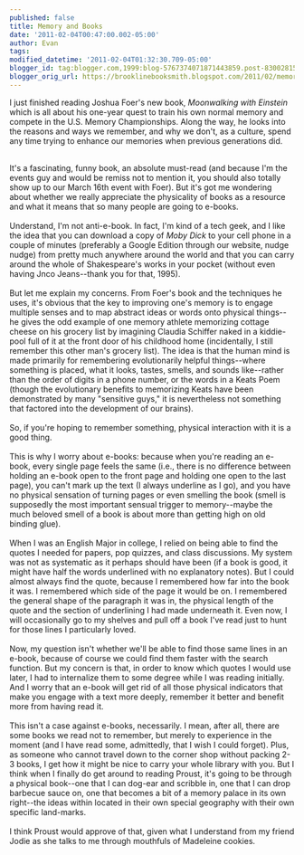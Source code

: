 ```yaml
---
published: false
title: Memory and Books
date: '2011-02-04T00:47:00.002-05:00'
author: Evan
tags: 
modified_datetime: '2011-02-04T01:32:30.709-05:00'
blogger_id: tag:blogger.com,1999:blog-5767374071871443859.post-8300281548197666489
blogger_orig_url: https://brooklinebooksmith.blogspot.com/2011/02/memory-and-books.html
---
```


I just finished reading Joshua Foer's new book, <i>Moonwalking with Einstein</i> which is all about his one-year quest to train his own normal memory and compete in the U.S. Memory Championships. Along the way, he looks into the reasons and ways we remember, and why we don't, as a culture, spend any time trying to enhance our memories when previous generations did.<div><br /></div><div>It's a fascinating, funny book, an absolute must-read (and because I'm the events guy and would be remiss not to mention it, you should also totally show up to our March 16th event with Foer). But it's got me wondering about whether we really appreciate the physicality of books as a resource and what it means that so many people are going to e-books.</div><div><br /></div><div>Understand, I'm not anti-e-book. In fact, I'm kind of a tech geek, and I like the idea that you can download a copy of <i>Moby Dick</i> to your cell phone in a couple of minutes (preferably a Google Edition through our website, nudge nudge) from pretty much anywhere around the world and that you can carry around the whole of Shakespeare's works in your pocket (without even having Jnco Jeans--thank you for that, 1995).</div><div><br /></div><div>But let me explain my concerns. From Foer's book and the techniques he uses, it's obvious that the key to improving one's memory is to engage multiple senses and to map abstract ideas or words onto physical things--he gives the odd example of one memory athlete memorizing cottage cheese on his grocery list by imagining Claudia Schiffer naked in a kiddie-pool full of it at the front door of his childhood home (incidentally, I still remember this other man's grocery list). The idea is that the human mind is made primarily for remembering evolutionarily helpful things--where something is placed, what it looks, tastes, smells, and sounds like--rather than the order of digits in a phone number, or the words in a Keats Poem (though the evolutionary benefits to memorizing Keats have been demonstrated by many "sensitive guys," it is nevertheless not something that factored into the development of our brains).</div><div><br /></div><div>So, if you're hoping to remember something, physical interaction with it is a good thing. </div><div><br /></div><div>This is why I worry about e-books: because when you're reading an e-book, every single page feels the same (i.e., there is no difference between holding an e-book open to the front page and holding one open to the last page), you can't mark up the text (I always underline as I go), and you have no physical sensation of turning pages or even smelling the book (smell is supposedly the most important sensual trigger to memory--maybe the much beloved smell of a book is about more than getting high on old binding glue).</div><div><br /></div><div>When I was an English Major in college, I relied on being able to find the quotes I needed for papers, pop quizzes, and class discussions. My system was not as systematic as it perhaps should have been (if a book is good, it might have half the words underlined with no explanatory notes). But I could almost always find the quote, because I remembered how far into the book it was. I remembered which side of the page it would be on. I remembered the general shape of the paragraph it was in, the physical length of the quote and the section of underlining I had made underneath it. Even now, I will occasionally go to my shelves and pull off a book I've read just to hunt for those lines I particularly loved.</div><div><br /></div><div>Now, my question isn't whether we'll be able to find those same lines in an e-book, because of course we could find them faster with the search function. But my concern is that, in order to know which quotes I would use later, I had to internalize them to some degree while I was reading initially. And I worry that an e-book will get rid of all those physical indicators that make you engage with a text more deeply, remember it better and benefit more from having read it.</div><div><br /></div><div>This isn't a case against e-books, necessarily. I mean, after all, there are some books we read not to remember, but merely to experience in the moment (and I have read some, admittedly, that I wish I could forget). Plus, as someone who cannot travel down to the corner shop without packing 2-3 books, I get how it might be nice to carry your whole library with you. But I think when I finally do get around to reading Proust, it's going to be through a physical book--one that I can dog-ear and scribble in, one that I can drop barbecue sauce on, one that becomes a bit of a memory palace in its own right--the ideas within located in their own special geography with their own specific land-marks.</div><div><br /></div><div>I think Proust would approve of that, given what I understand from my friend Jodie as she talks to me through mouthfuls of Madeleine cookies.</div>